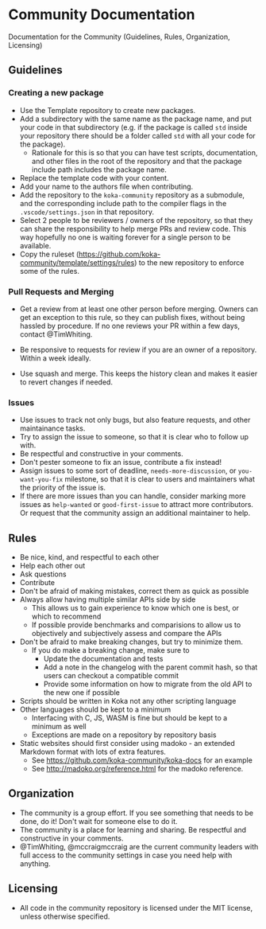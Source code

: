 # Community Documentation
Documentation for the Community (Guidelines, Rules, Organization, Licensing)

## Guidelines

### Creating a new package
- Use the Template repository to create new packages.
- Add a subdirectory with the same name as the package name, and put your code in that subdirectory
(e.g. if the package is called `std` inside your repository there should be a folder called `std` with all your code for the package).
  - Rationale for this is so that you can have test scripts, documentation, and other files in the root of the repository and that the package include path includes the package name.
- Replace the template code with your content.
- Add your name to the authors file when contributing.
- Add the repository to the `koka-community` repository as a submodule, and the corresponding include path to the compiler flags in the `.vscode/settings.json` in that repository.
- Select 2 people to be reviewers / owners of the repository, so that they can share the responsibility to help merge PRs and review code. This way hopefully no one is waiting forever for a single person to be available.
- Copy the ruleset (https://github.com/koka-community/template/settings/rules) to the new repository to enforce some of the rules.

### Pull Requests and Merging
- Get a review from at least one other person before merging. Owners can get an exception to this rule, so they can publish fixes, without being hassled by procedure. If no one reviews your PR within a few days, contact @TimWhiting.

- Be responsive to requests for review if you are an owner of a repository. Within a week ideally.

- Use squash and merge. This keeps the history clean and makes it easier to revert changes if needed.

### Issues
- Use issues to track not only bugs, but also feature requests, and other maintainance tasks.
- Try to assign the issue to someone, so that it is clear who to follow up with.
- Be respectful and constructive in your comments.
- Don't pester someone to fix an issue, contribute a fix instead!
- Assign issues to some sort of deadline, `needs-more-discussion`, or `you-want-you-fix` milestone, so that it is clear to users and maintainers what the priority of the issue is.
- If there are more issues than you can handle, consider marking more issues as `help-wanted` or `good-first-issue` to attract more contributors. Or request that the community assign an additional maintainer to help.

## Rules 
- Be nice, kind, and respectful to each other
- Help each other out
- Ask questions
- Contribute
- Don't be afraid of making mistakes, correct them as quick as possible
- Always allow having multiple similar APIs side by side
  - This allows us to gain experience to know which one is best, or which to recommend
  - If possible provide benchmarks and comparisions to allow us to objectively and subjectively assess and compare the APIs
- Don't be afraid to make breaking changes, but try to minimize them.
  - If you do make a breaking change, make sure to 
    - Update the documentation and tests
    - Add a note in the changelog with the parent commit hash, so that users can checkout a compatible commit
    - Provide some information on how to migrate from the old API to the new one if possible
- Scripts should be written in Koka not any other scripting language
- Other languages should be kept to a minimum
  - Interfacing with C, JS, WASM is fine but should be kept to a minimum as well
  - Exceptions are made on a repository by repository basis
- Static websites should first consider using madoko - an extended Markdown format with lots of extra features. 
  - See https://github.com/koka-community/koka-docs for an example
  - See http://madoko.org/reference.html for the madoko reference.


## Organization
- The community is a group effort. If you see something that needs to be done, do it! Don't wait for someone else to do it.
- The community is a place for learning and sharing. Be respectful and constructive in your comments.
- @TimWhiting, @mccraigmccraig are the current community leaders with full access to the community settings in case you need help with anything.

## Licensing
- All code in the community repository is licensed under the MIT license, unless otherwise specified.